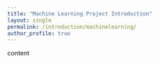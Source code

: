 ```yaml
---
title: "Machine Learning Project Introduction"
layout: single
permalink: /introduction/machinelearning/
author_profile: true
---
```


content
